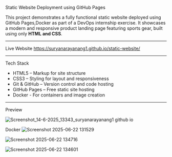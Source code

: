 Static Website Deployment using GitHub Pages

This project demonstrates a fully functional static website deployed using GitHub Pages,Docker as part of a DevOps internship exercise. It showcases a modern and responsive product landing page featuring sports gear, built using only **HTML and CSS**.

---

Live Website
https://suryanarayanang1.github.io/static-website/

---

Tech Stack

- HTML5 – Markup for site structure  
- CSS3 – Styling for layout and responsiveness  
- Git & GitHub – Version control and code hosting  
- GitHub Pages – Free static site hosting
- Docker - For containers and image creation

---

Preview

![Screenshot_14-6-2025_13343_suryanarayanang1 github io](https://github.com/user-attachments/assets/eeec8365-3322-408e-8a21-0e34f48bc028)

Docker
![Screenshot 2025-06-22 131529](https://github.com/user-attachments/assets/58ebc182-2c6f-49d8-89b2-6e739b74e7d2)


![Screenshot 2025-06-22 134716](https://github.com/user-attachments/assets/46204abf-6b90-4924-8b11-2a607e7784b1)


![Screenshot 2025-06-22 134601](https://github.com/user-attachments/assets/3db6b82d-5ba2-4c92-8b10-196c250d0b0e)




